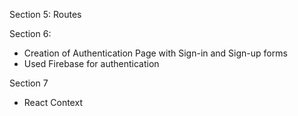 Section 5: Routes


Section 6:
- Creation of Authentication Page with Sign-in and Sign-up forms
- Used Firebase for authentication

Section 7
- React Context


